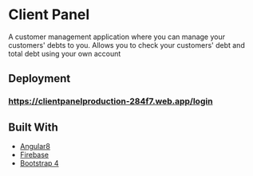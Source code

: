 # Client Panel

A customer management application where you can manage your customers' debts to you. Allows you to check your customers' debt and total debt using your own account

## Deployment

### https://clientpanelproduction-284f7.web.app/login

## Built With

* [Angular8](https://angular.io/)
* [Firebase](https://firebase.google.com/)
* [Bootstrap 4](https://getbootstrap.com/) 

